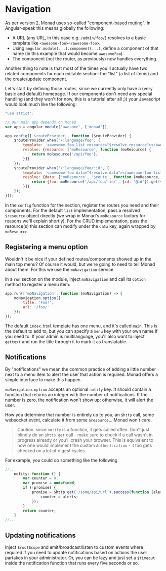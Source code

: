 # Navigation
As per version 2, Monad uses so-called "component-based routing". In
Angular-speak this means globally the following:

- A URL (any URL, in this case e.g. `/admin/foo/`) resolves to a basic tamplate
  like `<awesome-foo></awesome-foo>`.
- Using `angular.module(...).component(...)`, define a component of that name
  (in this example that would become `awesomeFoo`).
- The component (not the router, as previously) now handles everything.

Another thing to note is that most of the times you'll actually have two related
components for each editable section: the "list" (a list of items) and the
create/update component.

Let's start by defining those routes, since we currently only have a (very basic
and default) homepage. If our components don't need any special handling (and
they won't for now, this is a tutorial after all ;)) your Javascript would look
much like the following:

```javascript
"use strict";

// Our main app depends on Monad
var app = angular.module('awesome', ['monad']);

app.config(['$routeProvider', function ($routeProvider) {
    $routeProvider.when('/:language/foo', {
        template: '<awesome-foo-list resource="$resolve.resource"></awesome-foo-list>',
        resolve: {resource: ['moResource', function (moResource) {
            return moResource('/api/foo');
        }]}
    });
    $routeProvider.when('/:language/foo/:id', {
        template: '<awesome-foo data="$resolve.data"></awesome-foo-list>',
        resolve: {data: ['moResource', '$route', function (moResource, $route) {
            return {foo: moResource('/api/foo/:id/', {id: '@id'}).get({id: $route.current.params.id})};
        }]}
    });
}]);
```

In the `config` function for the section, register the routes you need and
their components. For the default `list` implementation, pass a resolved
`$resource` object directly (we wrap in Monad's `moResource` factory for
reasons we'll explain shortly). For the CRUD implementation, pass the
resource(s) this section can modify under the `data` key, again wrapped by
`moResource`.

## Registering a menu option
Wouldn't it be nice if your defined routes/components showed up in the main top
menu? Of course it would, but we're going to need to tell Monad about them. For
this we use the `moNavigation` service.

In a `run` section on the module, inject `moNavigation` and call its `option`
method to register a menu item:

```javascript
app.run(['moNavigation', function (moNavigation) => {
    moNavigation.option({
        title: 'Foo!',
        url: '/foo/'
    });
});
```

The default `index.html` template has one menu, and it's called `main`. This is
the default to add to, but you can specify a `menu` key with your own name if
you need to. If your admin is multilanguage, you'll also want to inject
`gettext` and run the title through it to mark it as translatable.

## Notifications
By "notifications" we mean the common practice of adding a little number next
to a menu item to alert the user that action is required. Monad offers a simple
interface to make this happen.

`moNavigation.option` accepts an optional `notify` key. It should contain a
function that returns an integer with the number of notifications. If the number
is zero, the notification won't show up; otherwise, it will alert the user.

How you determine that number is entirely up to you; an `$http` call, some
websocket event, calculate it from some `$resource`... Monad won't care.

> Caution: since `notify` is a function, it gets called often. Don't just
> blindly do an `$http.get` call - make sure to check if a call wasn't in
> progress already or you'll crash your browser. This is equivalent to how one
> would implement the custom `Authentication` - it too gets checked on a lot of
> digest cycles.

For example, you could do something like the following:

```javascript
//...
    nofity: function () {
        var counter = 0;
        var promise = undefined;
        if (!promise) {
            promise = $http.get('/some/api/url').success(function (alerts) {
                counter = alerts;
            });
        }
        return counter;
    }
//...
```

## Updating notifications
Inject `$rootScope` and emit/broadcast/listen to custom events where required
if you need to update notifications based on actions the user partakes in your
administrator. Or, you can be lazy and just set a `$timeout` inside the
notification function that runs every five seconds or so.

